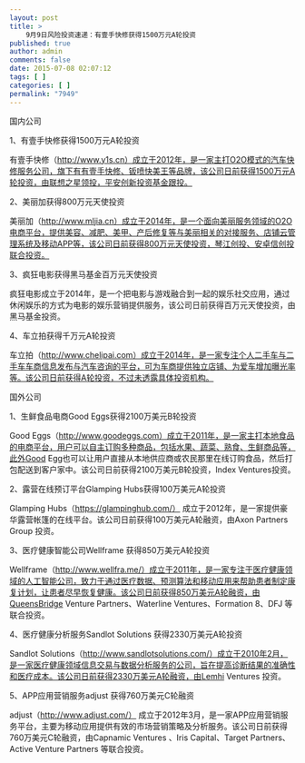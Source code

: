 ```yaml
---
layout: post
title: >
    9月9日风险投资速递：有壹手快修获得1500万元A轮投资
published: true
author: admin
comments: false
date: 2015-07-08 02:07:12
tags: [ ]
categories: [ ]
permalink: "7949"
---
```



国内公司

1、有壹手快修获得1500万元A轮投资

有壹手快修（http://www.y1s.cn）成立于2012年，是一家主打O2O模式的汽车快修服务公司，旗下有有壹手快修、钣喷快美王等品牌，该公司日前获得1500万元A轮投资，由联想之星领投，平安创新投资基金跟投。

2、美丽加获得800万元天使投资

美丽加（http://www.mljia.cn）成立于2014年，是一个面向美丽服务领域的O2O电商平台，提供美容、减肥、美甲、产后修复等与美丽相关的对接服务、店铺云管理系统及移动APP等，该公司日前获得800万元天使投资，琴江创投、安卓信创投联合投资。

3、疯狂电影获得黑马基金百万元天使投资

疯狂电影成立于2014年，是一个把电影与游戏融合到一起的娱乐社交应用，通过休闲娱乐的方式为电影的娱乐营销提供服务，该公司日前获得百万元天使投资，由黑马基金投资。

4、车立拍获得千万元A轮投资

车立拍（http://www.chelipai.com）成立于2014年，是一家专注个人二手车与二手车车商信息发布与汽车咨询的平台，可为车商提供独立店铺、为爱车增加曝光率等。该公司日前获得A轮投资，不过未透露具体投资机构。

国外公司

1、生鲜食品电商Good Eggs获得2100万美元B轮投资

Good Eggs（http://www.goodeggs.com）成立于2011年，是一家主打本地食品的电商平台，用户可以自主订购多种商品，包括水果、蔬菜、熟食、生鲜商品等，此外Good Egg也可以让用户直接从本地供应商或农民那里在线订购食品，然后打包配送到客户家中。该公司日前获得2100万美元B轮投资，Index Ventures投资。

2、露营在线预订平台Glamping Hubs获得100万美元A轮投资

Glamping Hubs（https://glampinghub.com/） 成立于2012年，是一家提供豪华露营帐篷的在线平台。该公司日前获得100万美元A轮融资，由Axon Partners Group 投资。

3、医疗健康智能公司Wellframe 获得850万美元A轮投资

Wellframe（http://www.wellfra.me/）成立于2011年，是一家专注于医疗健康领域的人工智能公司，致力于通过医疗数据、预测算法和移动应用来帮助患者制定康复计划，让患者尽早恢复健康。该公司日前获得850万美元A轮融资，由QueensBridge Venture Partners、Waterline Ventures、Formation 8、DFJ 等联合投资。

4、医疗健康分析服务Sandlot Solutions 获得2330万美元A轮投资

Sandlot Solutions（http://www.sandlotsolutions.com/）成立于2010年2月，是一家医疗健康领域信息交易与数据分析服务的公司，旨在提高诊断结果的准确性和医疗成本。该公司日前获得2330万美元A轮融资，由Lemhi Ventures 投资。

5、APP应用营销服务adjust 获得760万美元C轮融资

adjust（http://www.adjust.com/） 成立于2012年3月，是一家APP应用营销服务平台，主要为移动应用提供有效的市场营销策略及分析服务。该公司日前获得760万美元C轮融资，由Capnamic Ventures 、Iris Capital、Target Partners、Active Venture Partners 等联合投资。